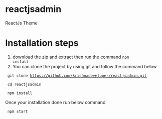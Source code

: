 # reactjsadmin
ReactJs Theme

# Installation steps
1. download the zip and extract then run the command <code>npm install</code>
2. You can clone the project by using git and follow the command below 

<code> git clone https://github.com/krishnadeveloper/reactjsadmin.git </code>

<code> cd reactjsadmin </code>

<code> npm install </code>

Once your installation done run below command

<code> npm start </code>
